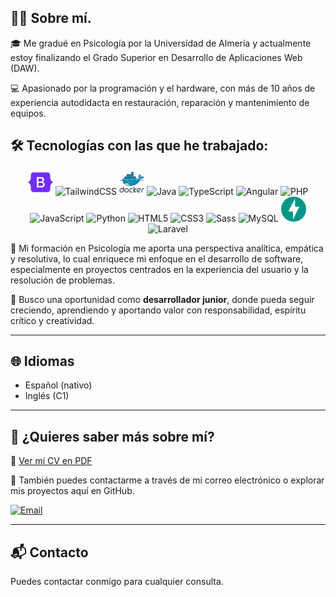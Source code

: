 ## 👨‍💻 Sobre mí.

🎓 Me gradué en Psicología por la Universidad de Almería y actualmente estoy finalizando el Grado Superior en Desarrollo de Aplicaciones Web (DAW).

💻 Apasionado por la programación y el hardware, con más de 10 años de experiencia autodidacta en restauración, reparación y mantenimiento de equipos.

## 🛠️ Tecnologías con las que he trabajado:

<div align="center">
  <p>
    <img src="https://raw.githubusercontent.com/devicons/devicon/master/icons/bootstrap/bootstrap-plain.svg" alt="Bootstrap" width="40" height="40" />
    <img src="https://www.vectorlogo.zone/logos/tailwindcss/tailwindcss-icon.svg" alt="TailwindCSS" width="40" height="40" />
    <img src="https://raw.githubusercontent.com/devicons/devicon/master/icons/docker/docker-original-wordmark.svg" alt="Docker" width="40" height="40" />
    <img src="https://cdn.jsdelivr.net/gh/devicons/devicon/icons/java/java-original.svg" alt="Java" width="40" height="40"/>
    <img src="https://cdn.jsdelivr.net/gh/devicons/devicon/icons/typescript/typescript-original.svg" alt="TypeScript" width="40" height="40"/>
    <img src="https://cdn.jsdelivr.net/gh/devicons/devicon/icons/angularjs/angularjs-original.svg" alt="Angular" width="40" height="40"/>
    <img src="https://cdn.jsdelivr.net/gh/devicons/devicon/icons/php/php-original.svg" alt="PHP" width="40" height="40"/>
    <img src="https://cdn.jsdelivr.net/gh/devicons/devicon/icons/javascript/javascript-original.svg" alt="JavaScript" width="40" height="40"/>
    <img src="https://cdn.jsdelivr.net/gh/devicons/devicon/icons/python/python-original.svg" alt="Python" width="40" height="40"/>
    <img src="https://cdn.jsdelivr.net/gh/devicons/devicon/icons/html5/html5-original.svg" alt="HTML5" width="40" height="40"/>
    <img src="https://cdn.jsdelivr.net/gh/devicons/devicon/icons/css3/css3-original.svg" alt="CSS3" width="40" height="40"/>
    <img src="https://cdn.jsdelivr.net/gh/devicons/devicon/icons/sass/sass-original.svg" alt="Sass" width="40" height="40"/>
    <img src="https://cdn.jsdelivr.net/gh/devicons/devicon/icons/mysql/mysql-original.svg" alt="MySQL" width="40" height="40"/>
    <img src="https://raw.githubusercontent.com/devicons/devicon/master/icons/fastapi/fastapi-original.svg" alt="FastAPI" width="40" height="40"/>
    <img src="https://cdn.worldvectorlogo.com/logos/laravel-2.svg" alt="Laravel" width="40" height="40" />
  </p>
</div>  

🧠 Mi formación en Psicología me aporta una perspectiva analítica, empática y resolutiva, lo cual enriquece mi enfoque en el desarrollo de software, especialmente en proyectos centrados en la experiencia del usuario y la resolución de problemas.

🚀 Busco una oportunidad como **desarrollador junior**, donde pueda seguir creciendo, aprendiendo y aportando valor con responsabilidad, espíritu crítico y creatividad.

---

## 🌐 Idiomas

- Español (nativo)  
- Inglés (C1)

---

## 🌟 ¿Quieres saber más sobre mí?

📄 [Ver mi CV en PDF](https://raw.githubusercontent.com/djesuscp/djesuscp/main/CV_CruzPomaresDiegoJesus.pdf)

💬 También puedes contactarme a través de mi correo electrónico o explorar mis proyectos aquí en GitHub.

<a href="mailto:djesuscruzpomares@gmail.com" target="_blank">
  <img src="https://img.shields.io/badge/Email-djesuscruzpomares@gmail.com-blue?style=for-the-badge&logo=gmail" alt="Email">
</a>

---

## 📬 **Contacto**  
Puedes contactar conmigo para cualquier consulta.



</p>


